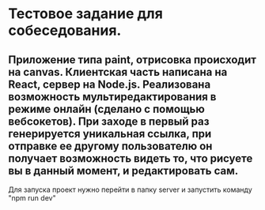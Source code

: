 # Тестовое задание для собеседования. 
## Приложение типа paint, отрисовка происходит на canvas. Клиентская часть написана на React, сервер на Node.js. Реализована возможность мультиредактирования в режиме онлайн (сделано с помощью вебсокетов). При заходе в первый раз генерируется уникальная ссылка, при отправке ее другому пользователю он получает возможность видеть то, что рисуете вы в данный момент, и редактировать сам.

Для запуска проект нужно перейти в папку server и запустить команду "npm run dev"
